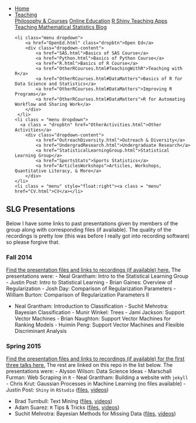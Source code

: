 
<head>
  <link rel="stylesheet" href="../css/styles.css">
</head>

<ul class = "menu">
    <li class = "menu"><a class = "menu" href="../index.html">Home</a></li>
    <li class="menu dropdown">
        <a href="Teaching.html" class="dropbtn">Teaching</a>
        <div class="dropdown-content">
            <a href="PhilosophyCourses.html">Philosophy & Courses</a>
            <a href="Online.html">Online Education</a>
            <a href="ShinyApps.html">R Shiny Teaching Apps</a>
            <a href="MathStat.html">Teaching Mathematical Statistics Blog</a>
        </div>
     </li>
    
    <li class="menu dropdown">
        <a href="OpenEd.html" class="dropbtn">Open Ed</a>
        <div class="dropdown-content">
            <a href="SAS.html">Basics of SAS Course</a>
            <a href="Python.html">Basics of Python Course</a>
            <a href="R.html">Basics of R Course</a>
            <a href="OtherRCourses.html#TeachingWithR">Teaching with R</a>
            <a href="OtherRCourses.html#DataMatters">Basics of R for Data Science and Statistics</a>
            <a href="OtherRCourses.html#DataMatters">Improving R Programs</a>
            <a href="OtherRCourses.html#DataMatters">R for Automating Workflow and Sharing Work</a>
        </div>
     </li>
    <li class = "menu dropdown">
      <a class = "dropbtn" href="OtherActivities.html">Other Activities</a>
        <div class="dropdown-content">
            <a href="OutreachDiversity.html">Outreach & Diversity</a>
            <a href="UndergradResearch.html">Undergraduate Research</a>
            <a href="StatisticalLearningGroup.html">Statistical Learning Group</a>
            <a href="SportsStats">Sports Statistics</a>
            <a href="ArticlesWorkshops">Articles, Workshops, Quantitative Literacy, & More</a>
        </div>
    </li>
    <li class = "menu" style="float:right"><a class = "menu" href="CV.html">CV</a></li>
</ul>

<br style = "display: block; content: ''; margin-top: 10; ">


## SLG Presentations

Below I have some links to past presentations given by members of the
group along with corresponding files (if available). The quality of the
recordings is pretty low (this was before I really got into recording
software) so please forgive that.

### Fall 2014

<a href= "https://github.com/nsgrantham/slg-ncsu-2014-fall">Find the
presentation files and links to recordings (if available) here.</a> The
presentations were: - Neal Grantham: Intro to the Statistical Learning
Group - Justin Post: Intro to Statistical Learning - Brian Gaines:
Overview of Regularization - Josh Day: Comparison of Regularization
Parameters - William Burton: Comparison of Regularization Parameters II
- Neal Grantham: Introduction to Classification - Suchit Mehrotra:
Bayesian Classification - Munir Winkel: Trees - Jami Jackson: Support
Vector Machines - Brian Naughton: Support Vector Machines for Ranking
Models - Huimin Peng: Support Vector Machines and Flexible Discriminant
Analysis

### Spring 2015

<a href= "https://github.com/nsgrantham/slg-ncsu-2015-spring">Find the
presentation files and links to recordings (if available) for the first
three talks here.</a> The rest are linked on this repo in the list
below. The presentations were: - Alyson Wilson: Data Science Ideas -
Marschall Furman: Web Scraping in `R` - Neal Grantham: Building a
website with `jekyll` - Chris Krut: Gaussian Processes in Machine
Learning (no files available) - Justin Post: `Shiny` in `RStudio`
([files](../files/SLGfiles/justinShiny),
[videos](https://www.youtube.com/watch?v=ohIOWfj_O-I&list=PLZ8YyTHkWK9y33rnFOChUHJf_k6dSNaBl))
- Brad Turnbull: Text Mining
([files](../files/SLGfiles/brad/Turnbull_TextAnalytics.pdf),
[videos](https://www.youtube.com/watch?v=uY-L2PV2hWI&list=PLZ8YyTHkWK9xzrDnepBCd0LgeYEW33s84))
- Adam Suarez: `R` Tips & Tricks ([files](../files/SLGfiles/adam/),
[videos](https://www.youtube.com/watch?v=ErObi5v9hCs&list=PLZ8YyTHkWK9zkCiHur9DY6FMxH2jXhi3E))
- Suchit Mehrotra: Bayesian Methods for Missing Data
([files](../files/SLGfiles/suchit),
[videos](https://www.youtube.com/watch?v=0XcrWoFZ1rI&list=PLZ8YyTHkWK9yyYnjT1fyaB-pwZw9tpBiH))
